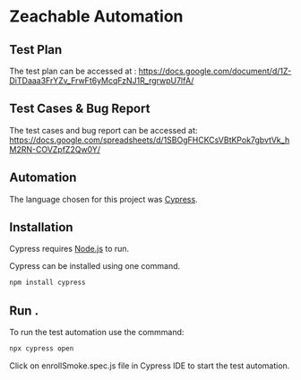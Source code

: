 # Zeachable Automation

## Test Plan

The test plan can be accessed at : <https://docs.google.com/document/d/1Z-DiTDaaa3FrYZv_FrwFt6yMcqFzNJ1R_rgrwpU7lfA/>

## Test Cases & Bug Report

The test cases and bug report can be accessed at: <https://docs.google.com/spreadsheets/d/1SBOgFHCKCsVBtKPok7gbvtVk_hM2RN-COVZpfZ2Qw0Y/>

## Automation
The language chosen for this project was [Cypress](https://www.cypress.io/).

## Installation

Cypress requires [Node.js](https://nodejs.org/) to run.

Cypress can be installed using one command.

```sh
npm install cypress
```

## Run .
To run the test automation use the commmand:
```sh
npx cypress open 
```
Click on enrollSmoke.spec.js file in Cypress IDE to start the test automation.